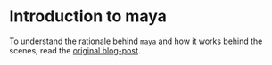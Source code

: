 # Introduction to maya

To understand the rationale behind `maya` and how it works behind the scenes, read the [original blog-post](http://pizzaforthought.blogspot.in/2015/01/maya-dsl-for-math-and-numerical-work.html).
